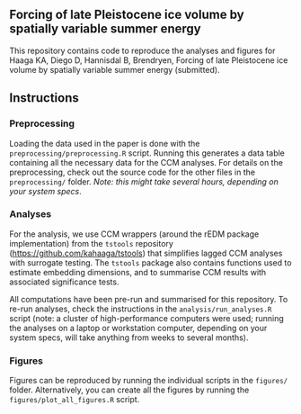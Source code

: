 ## Forcing of late Pleistocene ice volume by spatially variable summer energy
This repository contains code to reproduce the analyses and figures for Haaga KA, Diego D, Hannisdal B, Brendryen, Forcing of late Pleistocene ice volume by spatially variable summer energy (submitted).

## Instructions 
### Preprocessing
Loading the data used in the paper is done with the `preprocessing/preprocessing.R` script. Running this generates a data table containing all the necessary data for the CCM analyses. For details on the preprocessing, check out the source code for the other files in the `preprocessing/` folder. *Note: this might take several hours, depending on your system specs*.

### Analyses
For the analysis, we use CCM wrappers (around the rEDM package implementation) from the `tstools` repository (https://github.com/kahaaga/tstools) that simplifies lagged CCM analyses with surrogate testing. The `tstools` package also contains functions used to estimate embedding dimensions, and to summarise CCM results with associated significance tests.

All computations have been pre-run and summarised for this repository. To re-run analyses, check the instructions in the `analysis/run_analyses.R` script (note: a cluster of high-performance computers were used; running the analyses on a laptop or workstation computer, depending on your system specs, will take anything from weeks to several months).

### Figures
Figures can be reproduced by running the individual scripts in the `figures/` folder. Alternatively, you can create all the figures by running the `figures/plot_all_figures.R` script.
